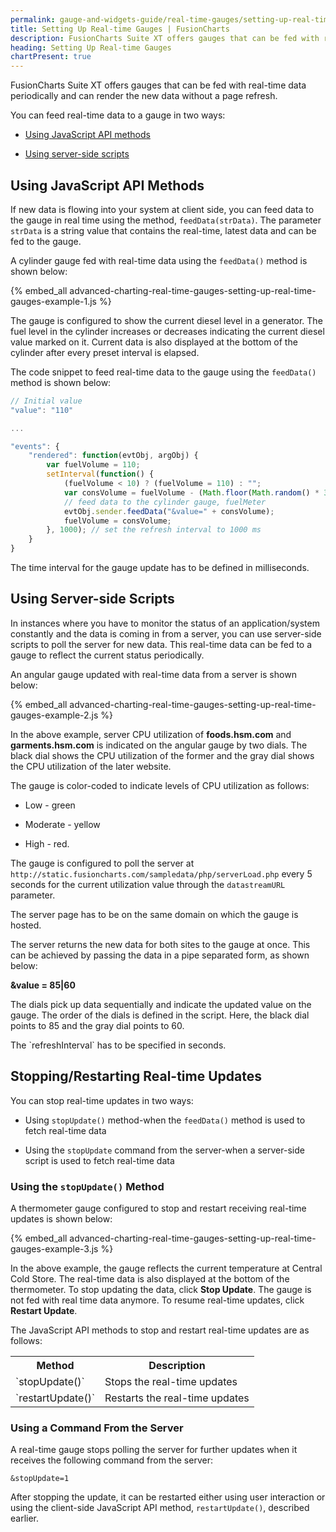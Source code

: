 ```yaml
---
permalink: gauge-and-widgets-guide/real-time-gauges/setting-up-real-time-gauges.html
title: Setting Up Real-time Gauges | FusionCharts
description: FusionCharts Suite XT offers gauges that can be fed with real-time data periodically and can render the new data without a page refresh.
heading: Setting Up Real-time Gauges
chartPresent: true
---
```


FusionCharts Suite XT offers gauges that can be fed with real-time data periodically and can render the new data without a page refresh.

You can feed real-time data to a gauge in two ways:

* <a href="{{ site.baseurl }}gauge-and-widgets-guide/real-time-gauges/setting-up-real-time-gauges.html#using-javascript-api-methods">Using JavaScript API methods</a>

* <a href="{{ site.baseurl }}gauge-and-widgets-guide/real-time-gauges/setting-up-real-time-gauges.html#using-server-side-scripts">Using server-side scripts</a>

## Using JavaScript API Methods

If new data is flowing into your system at client side, you can feed data to the gauge in real time using the method, `feedData(strData)`. The parameter `strData` is a string value that contains the real-time, latest data and can be fed to the gauge.

A cylinder gauge fed with real-time data using the `feedData()` method is shown below:

{% embed_all advanced-charting-real-time-gauges-setting-up-real-time-gauges-example-1.js %}

The gauge is configured to show the current diesel level in a generator. The fuel level in the cylinder increases or decreases indicating the current diesel value marked on it. Current data is also displayed at the bottom of the cylinder after every preset interval is elapsed.

The code snippet to feed real-time data to the gauge using  the `feedData()` method is shown below:

```javascript
// Initial value
"value": "110"

...

"events": {
    "rendered": function(evtObj, argObj) {
        var fuelVolume = 110;
        setInterval(function() {
            (fuelVolume < 10) ? (fuelVolume = 110) : "";
            var consVolume = fuelVolume - (Math.floor(Math.random() * 3));
            // feed data to the cylinder gauge, fuelMeter
            evtObj.sender.feedData("&value=" + consVolume);
            fuelVolume = consVolume;
        }, 1000); // set the refresh interval to 1000 ms
    }
}
```

<p class="text-info">The time interval for the gauge update has to be defined in milliseconds. </p>

## Using Server-side Scripts

In instances where you have to monitor the status of an application/system constantly and the data is coming in from a server, you can use server-side scripts to poll the server for new data. This real-time data can be fed to a gauge to reflect the current status periodically.

An angular gauge updated with real-time data from a server is shown below:

{% embed_all advanced-charting-real-time-gauges-setting-up-real-time-gauges-example-2.js %}

In the above example, server CPU utilization of __foods.hsm.com__ and __garments.hsm.com__ is indicated on the angular gauge by two dials. The black dial shows the CPU utilization of the former and the gray dial shows the CPU utilization of the later website. 

The gauge is color-coded to indicate levels of CPU utilization as follows:

* Low - green

* Moderate - yellow

* High - red.

The gauge is configured to poll the server at `http://static.fusioncharts.com/sampledata/php/serverLoad.php` every 5 seconds for the current utilization value through the `datastreamURL` parameter.

<p class="text-info">The server page has to be on the same domain on which the gauge is hosted.</p>

The server returns the new data for both sites to the gauge at once. This can be achieved by passing the data in a pipe separated form, as shown below:

**&value = 85&#124;60**

The dials pick up data sequentially and indicate the updated value on the gauge. The order of the dials is defined in the script. Here, the black dial points to 85 and the gray dial points to 60.

<p class="text-info">The `refreshInterval` has to be specified in seconds.</p>


## Stopping/Restarting Real-time Updates

You can stop real-time updates in two ways:

* Using `stopUpdate()` method-when the `feedData()` method is used to fetch real-time data

* Using the `stopUpdate` command from the server-when a server-side script is used to fetch real-time data


### Using the `stopUpdate()` Method

A thermometer gauge configured to stop and restart receiving real-time updates is shown below:

{% embed_all advanced-charting-real-time-gauges-setting-up-real-time-gauges-example-3.js %}

In the above example, the gauge reflects the current temperature at Central Cold Store. The real-time data is also displayed at the bottom of the thermometer. To stop updating the data, click **Stop Update**. The gauge is not fed with real time data anymore. To resume real-time updates, click **Restart Update**.

The JavaScript API methods to stop and restart real-time updates are as follows:

<table>
  <tr>
    <th>Method</th>
    <th>Description</th>
  </tr>
  <tr>
    <td>`stopUpdate()`</td>
    <td>Stops the real-time updates</td>
  </tr>
  <tr>
    <td>`restartUpdate()`</td>
    <td>Restarts the real-time updates</td>
  </tr>
</table>


### Using a Command From the Server

A real-time gauge stops polling the server for further updates when it receives the following command from the server:

```
&stopUpdate=1
```

After stopping the update, it can be restarted either using user interaction or using the client-side JavaScript API method, `restartUpdate()`, described earlier.
